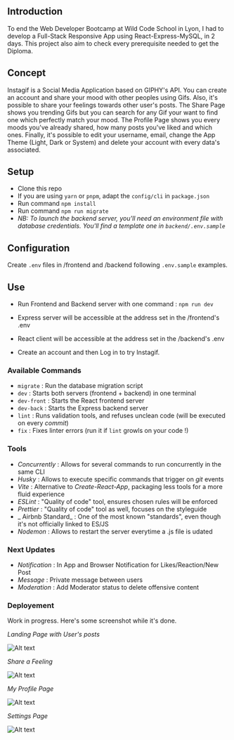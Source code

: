## Introduction

To end the Web Developer Bootcamp at Wild Code School in Lyon, I had to develop a Full-Stack Responsive App using React-Express-MySQL, in 2 days.
This project also aim to check every prerequisite needed to get the Diploma.

## Concept

Instagif is a Social Media Application based on GIPHY's API.
You can create an account and share your mood with other peoples using Gifs. Also, it's possible to share your feelings towards other user's posts.
The Share Page shows you trending Gifs but you can search for any Gif your want to find one which perfectly match your mood.
The Profile Page shows you every moods you've already shared, how many posts you've liked and which ones.
Finally, it's possible to edit your username, email, change the App Theme (Light, Dark or System) and delete your account with every data's associated.

## Setup

- Clone this repo
- If you are using `yarn` or `pnpm`, adapt the `config/cli` in `package.json`
- Run command `npm install`
- Run command `npm run migrate`
- _NB: To launch the backend server, you'll need an environment file with database credentials. You'll find a template one in `backend/.env.sample`_

## Configuration

Create `.env` files in /frontend and /backend following `.env.sample` examples.

## Use

- Run Frontend and Backend server with one command : `npm run dev`
- Express server will be accessible at the address set in the /frontend's .env
- React client will be accessible at the address set in the /backend's .env

- Create an account and then Log in to try Instagif.

### Available Commands

- `migrate` : Run the database migration script
- `dev` : Starts both servers (frontend + backend) in one terminal
- `dev-front` : Starts the React frontend server
- `dev-back` : Starts the Express backend server
- `lint` : Runs validation tools, and refuses unclean code (will be executed on every _commit_)
- `fix` : Fixes linter errors (run it if `lint` growls on your code !)

### Tools

- _Concurrently_ : Allows for several commands to run concurrently in the same CLI
- _Husky_ : Allows to execute specific commands that trigger on _git_ events
- _Vite_ : Alternative to _Create-React-App_, packaging less tools for a more fluid experience
- _ESLint_ : "Quality of code" tool, ensures chosen rules will be enforced
- _Prettier_ : "Quality of code" tool as well, focuses on the styleguide
- _ Airbnb Standard_ : One of the most known "standards", even though it's not officially linked to ES/JS
- _Nodemon_ : Allows to restart the server everytime a .js file is udated

### Next Updates

- _Notification_ : In App and Browser Notification for Likes/Reaction/New Post
- _Message_ : Private message between users
- _Moderation_ : Add Moderator status to delete offensive content

### Deployement

Work in progress. Here's some screenshot while it's done.

_Landing Page with User's posts_

![Alt text](https://i.imgur.com/nDN3ASk.png "Landing Page")

_Share a Feeling_

![Alt text](https://i.imgur.com/MdNObZW.png "Share Page")

_My Profile Page_

![Alt text](https://i.imgur.com/xJJo0jK.png "My Profile")

_Settings Page_

![Alt text](https://i.imgur.com/FLjC4nQ.png "Settings")
